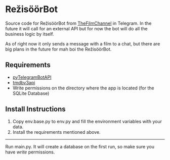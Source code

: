 # RežisöörBot

Source code for RežisöörBot from [TheFilmChannel](https://t.me/thefilmchannel) in Telegram. In the future it will call for an external API but for now the bot will do all the business logic by itself.

As of right now it only sends a message with a film to a chat, but there are big plans in the future for mah boi the RežisöörBot.

## Requirements

- [pyTelegramBotAPI](https://github.com/eternnoir/pyTelegramBotAPI)
- [tmdbv3api](https://github.com/AnthonyBloomer/tmdbv3api)
- Write permissions on the directory where the app is located (for the SQLite Database)

## Install Instructions

1. Copy env.base.py to env.py and fill the environment variables with your data.
2. Install the requirements mentioned above.

---

Run main.py. It will create a database on the first run, so make sure you have _write_ permissions.